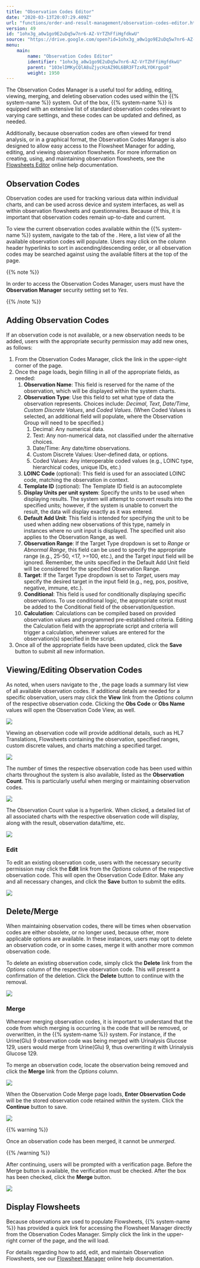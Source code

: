 ```yaml
---
title: "Observation Codes Editor"
date: "2020-03-13T20:07:29.409Z"
url: "functions/order-and-result-management/observation-codes-editor.html"
version: 49
id: "1ohx3g_a0w1go9E2uDq5w7nr6-AZ-VrTZhFfiHgfdkwU"
source: "https://drive.google.com/open?id=1ohx3g_a0w1go9E2uDq5w7nr6-AZ-VrTZhFfiHgfdkwU"
menu:
    main:
        name: "Observation Codes Editor"
        identifier: "1ohx3g_a0w1go9E2uDq5w7nr6-AZ-VrTZhFfiHgfdkwU"
        parent: "103elDMKyCQlA8uZjycHzAZ90L6BR3FTzxRLYOKrgpo8"
        weight: 1950
---
```

The Observation Codes Manager is a useful tool for adding, editing, viewing, merging, and deleting observation codes used within the {{% system-name %}} system. Out of the box, {{% system-name %}} is equipped with an extensive list of standard observation codes relevant to varying care settings, and these codes can be updated and defined, as needed.



Additionally, because observation codes are often viewed for trend analysis, or in a graphical format, the Observation Codes Manager is also designed to allow easy access to the Flowsheet Manager for adding, editing, and viewing observation flowsheets. For more information on creating, using, and maintaining observation flowsheets, see the [Flowsheets Editor](flowsheets-editor.html) online help documentation.

## Observation Codes

Observation codes are used for tracking various data within individual charts, and can be used across device and system interfaces, as well as within observation flowsheets and questionnaires. Because of this, it is important that observation codes remain up-to-date and current.

To view the current observation codes available within the {{% system-name %}} system, navigate to the tab of the . Here, a list view of all the available observation codes will populate. Users may click on the column header hyperlinks to sort in ascending/descending order, or all observation codes may be searched against using the available filters at the top of the page.

{{% note %}}

In order to access the Observation Codes Manager, users must have the **Observation Manager** security setting set to *Yes*.

{{% /note %}}


## Adding Observation Codes

If an observation code is not available, or a new observation needs to be added, users with the appropriate security permission may add new ones, as follows:

1. From the Observation Codes Manager, click the link in the upper-right corner of the page.
2. Once the page loads, begin filling in all of the appropriate fields, as needed:
    1. <strong>Observation Name</strong>: This field is reserved for the name of the observation, which will be displayed within the system charts.
    2. <strong>Observation Type</strong>: Use this field to set what type of data the observation represents. Choices include: <em>Decimal</em>, <em>Text</em>, <em>Date/Time</em>, <em>Custom Discrete Values</em>, and <em>Coded Values</em>. (When Coded Values is selected, an additional field will populate, where the Observation Group will need to be specified.)
        1. Decimal: Any numerical data.
        2. Text: Any non-numerical data, not classified under the alternative choices.
        3. Date/Time: Any date/time observations.
        4. Custom Discrete Values: User-defined data, or options.
        5. Coded Values: Any interoperable coded values (e.g., LOINC type, hierarchical codes, unique IDs, etc.)
    3. <strong>LOINC Code</strong> (optional): This field is used for an associated LOINC code, matching the observation in context.
    4. <strong>Template ID</strong> (optional): The Template ID field is an autocomplete
    5. <strong>Display Units per unit system</strong>: Specify the units to be used when displaying results. The system will attempt to convert results into the specified units; however, if the system is unable to convert the result, the data will display exactly as it was entered.
    6. <strong>Default Add Unit</strong>: This field is intended for specifying the unit to be used when adding new observations of this type, namely in instances where no unit input is displayed. The specified unit also applies to the Observation Range, as well.
    7. <strong>Observation Range</strong>: If the Target Type dropdown is set to <em>Range</em> or <em>Abnormal Range</em>, this field can be used to specify the appropriate range (e.g., 25-50, <17, >=100, etc.), and the Target input field will be ignored. Remember, the units specified in the Default Add Unit field will be considered for the specified Observation Range.
    8. <strong>Target</strong>: If the Target Type dropdown is set to <em>Target</em>, users may specify the desired target in the input field (e.g., neg, pos, positive, negative, immune, etc.).
    9. <strong>Conditional</strong>: This field is used for conditionally displaying specific observations. To use conditional logic, the appropriate script must be added to the Conditional field of the observation/question.
    10. <strong>Calculation</strong>: Calculations can be compiled based on provided observation values and programmed pre-established criteria. Editing the Calculation field with the appropriate script and criteria will trigger a calculation, whenever values are entered for the observation(s) specified in the script.
3. Once all of the appropriate fields have been updated, click the <strong>Save</strong> button to submit all new information.



## Viewing/Editing Observation Codes

As noted, when users navigate to the , the page loads a summary list view of all available observation codes. If additional details are needed for a specific observation, users may click the **View** link from the *Options* column of the respective observation code. Clicking the **Obs Code** or **Obs Name** values will open the Observation Code View, as well.



![](observation-codes-editor.images/image5.png)



Viewing an observation code will provide additional details, such as HL7 Translations, Flowsheets containing the observation, specified ranges, custom discrete values, and charts matching a specified target.



![](observation-codes-editor.images/image2.png)



The number of times the respective observation code has been used within charts throughout the system is also available, listed as the **Observation Count**. This is particularly useful when merging or maintaining observation codes.



![](observation-codes-editor.images/image8.png)



The Observation Count value is a hyperlink. When clicked, a detailed list of all associated charts with the respective observation code will display, along with the result, observation data/time, etc.



![](observation-codes-editor.images/image1.png)



### Edit

To edit an existing observation code, users with the necessary security permission may click the **Edit** link from the *Options* column of the respective observation code. This will open the Observation Code Editor. Make any and all necessary changes, and click the **Save** button to submit the edits.



![](observation-codes-editor.images/image9.png)





## Delete/Merge

When maintaining observation codes, there will be times when observation codes are either obsolete, or no longer used, because other, more applicable options are available. In these instances, users may opt to delete an observation code, or in some cases, merge it with another more common observation code.



To delete an existing observation code, simply click the **Delete** link from the *Options* column of the respective observation code. This will present a confirmation of the deletion. Click the **Delete** button to continue with the removal.



![](observation-codes-editor.images/image6.png)

### Merge

Whenever merging observation codes, it is important to understand that the code from which merging is occurring is the code that will be removed, or overwritten, in the {{% system-name %}} system. For instance, if the Urine(Glu) 9 observation code was being merged with Urinalysis Glucose 129, users would merge from Urine(Glu) 9, thus overwriting it with Urinalysis Glucose 129.



To merge an observation code, locate the observation being removed and click the **Merge** link from the *Options* column.



![](observation-codes-editor.images/image3.png)



When the Observation Code Merge page loads, **Enter Observation Code** will be the stored observation code retained within the system. Click the **Continue** button to save.



![](observation-codes-editor.images/image7.png)





{{% warning %}}

Once an observation code has been merged, it cannot be *unmerged*.

{{% /warning %}}


After continuing, users will be prompted with a verification page. Before the Merge button is available, the verification must be checked. After the box has been checked, click the **Merge** button.



![](observation-codes-editor.images/image4.png)



## Display Flowsheets

Because observations are used to populate Flowsheets, {{% system-name %}} has provided a quick link for accessing the Flowsheet Manager directly from the Observation Codes Manager. Simply click the link in the upper-right corner of the page, and the will load.

For details regarding how to add, edit, and maintain Observation Flowsheets, see our [Flowsheet Manager](https://confluence.mieweb.com/display/DOCS10/Flowsheets+Manager) online help documentation.

